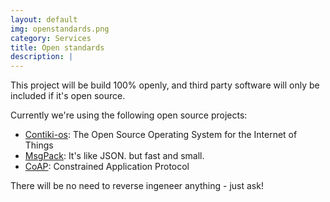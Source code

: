 ```yaml
---
layout: default
img: openstandards.png
category: Services
title: Open standards
description: |
---
```

This project will be build 100% openly, and third party software will only be
included if it's open source.

Currently we're using the following open source projects:
* [Contiki-os](https://www.google.dk/url?sa=t&rct=j&q=&esrc=s&source=web&cd=9&cad=rja&uact=8&ved=0ahUKEwiE-6yJubzQAhXHBBoKHdozCM8QFghEMAg&url=http%3A%2F%2Fwww.contiki-os.org%2F&usg=AFQjCNEIZHe152VYjnhMGQ1_4zhYP3KN8Q&sig2=iYfUupNVrr2CVmEkXuodQA&bvm=bv.139250283,d.d2s): The Open Source Operating System for the Internet of Things
* [MsgPack](https://www.google.dk/url?sa=t&rct=j&q=&esrc=s&source=web&cd=1&cad=rja&uact=8&sqi=2&ved=0ahUKEwiz0pH6uLzQAhUCNhoKHccwCP8QFggaMAA&url=http%3A%2F%2Fmsgpack.org%2F&usg=AFQjCNEGMJ7nXDfEoHEuUBPIDb7GL7PdqA&sig2=Uo_noE8ZKi3ba8xWnW1gXA&bvm=bv.139250283,d.d2s): It's like JSON. but fast and small.
* [CoAP](https://www.google.dk/url?sa=t&rct=j&q=&esrc=s&source=web&cd=1&cad=rja&uact=8&ved=0ahUKEwjvkYbquLzQAhUCtxoKHdVWAwEQFggcMAA&url=http%3A%2F%2Fcoap.technology%2F&usg=AFQjCNE7WCkGzy9tzEph5lZTjwrHcSBouA&sig2=sVJMBT9Htb15ok9AjP3ocQ): Constrained Application Protocol

There will be no need to reverse ingeneer anything - just ask!
